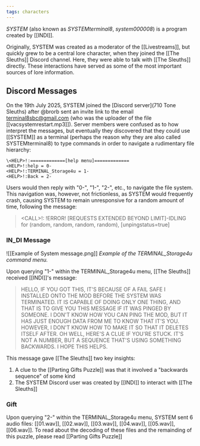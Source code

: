 ```yaml
---
tags: characters
---
```


_SYSTEM_ (also known as *SYSTEMterminal8*, *system000008*) is a program created by [[INDI]].

Originally, SYSTEM was created as a moderator of the [[Livestreams]], but quickly grew to be a central lore character, when they joined the [[The Sleuths]] Discord channel. Here, they were able to talk with [[The Sleuths]] directly. These interactions have served as some of the most important sources of lore information.

## Discord Messages
On the 19th July 2025, SYSTEM joined the [Discord server](710 Tone Sleuths) after @brorb sent an invite link to the email terminal8sbc@gmail.com (who was the uploader of the file [[vacsystemrestart.mp3]]). 
Server members were confused as to how interpret the messages, but eventually they discovered that they could use [[SYSTEM]] as a terminal (perhaps the reason why they are also called SYSTEMterminal8) to type commands in order to navigate a rudimentary file hierarchy:

	\<HELP>!:=============[help menu]=============
	<HELP>!:help = 0-
	<HELP>!:TERMINAL_Storage4u = 1-
	<HELP>!:Back = 2-
Users would then reply with "0-", "1-", "2-", etc., to navigate the file system. This navigation was, however, not frictionless, as SYSTEM would frequently crash, causing SYSTEM to remain unresponsive for a random amount of time, following the message: 

> \<CALL\>!: !ERROR! \[REQUESTS EXTENDED BEYOND LIMIT\]-IDLING for (random, random, random, random), \[unpingstatus=true\]

### IN_DI Message

![[Example of System message.png]]
_Example of the TERMINAL\_Storage4u command menu._

Upon querying "1-" within the TERMINAL_Storage4u menu, [[The Sleuths]] received [[INDI]]'s message:

> HELLO, IF YOU GOT THIS, IT'S BECAUSE OF A FAIL SAFE I INSTALLED ONTO THE MOD BEFORE THE SYSTEM WAS TERMINATED. IT IS CAPABLE OF DOING ONLY ONE THING, AND THAT IS TO GIVE YOU THIS MESSAGE IF IT WAS PINGED BY SOMEONE. I DON'T KNOW HOW YOU CAN PING THE MOD, BUT IT HAS JUST ENOUGH DATA FROM ME TO KNOW THAT IT'S YOU. HOWEVER, I DON'T KNOW HOW TO MAKE IT SO THAT IT DELETES ITSELF AFTER. OH WELL, HERE'S A CLUE IF YOU'RE STUCK. IT'S NOT A NUMBER, BUT A SEQUENCE THAT'S USING SOMETHING BACKWARDS. I HOPE THIS HELPS.

This message gave [[The Sleuths]] two key insights:
1. A clue to the [[Parting Gifts Puzzle]] was that it involved a "backwards sequence" of some kind
2. The SYSTEM Discord user was created by [[INDI]] to interact with [[The Sleuths]]

### Gift
Upon querying "2-" within the TERMINAL_Storage4u menu, SYSTEM sent 6 audio files:
[[01.wav]], [[02.wav]], [[03.wav]], [[04.wav]], [[05.wav]], [[06.wav]]. 
To read about the decoding of these files and the remainding of this puzzle, please read [[Parting Gifts Puzzle]]

